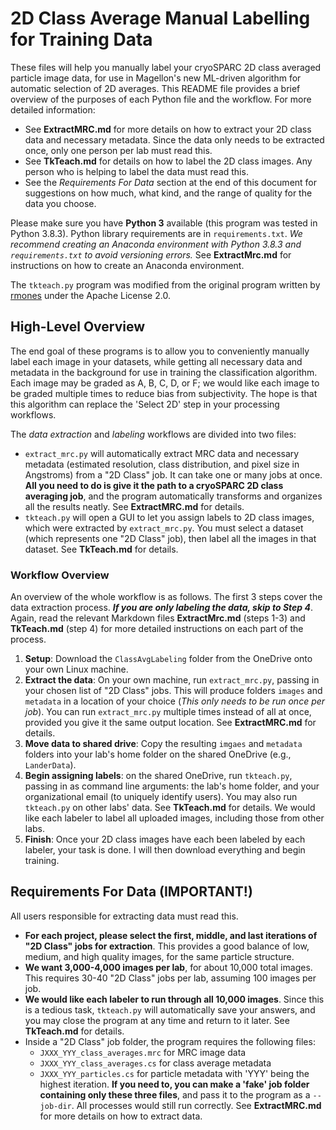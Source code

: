 # 2D Class Average Manual Labelling for Training Data

These files will help you manually label your cryoSPARC 2D class averaged particle image data, for use in Magellon's new ML-driven algorithm for automatic selection of 2D averages. This README file provides a brief overview of the purposes of each Python file and the workflow. For more detailed information:

- See **ExtractMRC.md** for more details on how to extract your 2D class data and necessary metadata. Since the data only needs to be extracted once, only one person per lab must read this.
- See **TkTeach.md** for details on how to label the 2D class images. Any person who is helping to label the data must read this.
- See the *Requirements For Data* section at the end of this document for suggestions on how much, what kind, and the range of quality for the data you choose.

Please make sure you have **Python 3** available (this program was tested in Python 3.8.3). Python library requirements are in `requirements.txt`. *We recommend creating an Anaconda environment with Python 3.8.3 and `requirements.txt` to avoid versioning errors.* See **ExtractMrc.md** for instructions on how to create an Anaconda environment.

The `tkteach.py` program was modified from the original program written by [rmones](https://github.com/rmones/tkteach) under the Apache License 2.0.

## High-Level Overview

The end goal of these programs is to allow you to conveniently manually label each image in your datasets, while getting all necessary data and metadata in the background for use in training the classification algorithm. Each image may be graded as A, B, C, D, or F; we would like each image to be graded multiple times to reduce bias from subjectivity. The hope is that this algorithm can replace the 'Select 2D' step in your processing workflows. 

The *data extraction* and *labeling* workflows are divided into two files:

- `extract_mrc.py` will automatically extract MRC data and necessary metadata (estimated resolution, class distribution, and pixel size in Angstroms) from a "2D Class" job. It can take one or many jobs at once. **All you need to do is give it the path to a cryoSPARC 2D class averaging job**, and the program automatically transforms and organizes all the results neatly. See **ExtractMRC.md** for details.
-  `tkteach.py` will open a GUI to let you assign labels to 2D class images, which were extracted by `extract_mrc.py`. You must select a dataset (which represents one "2D Class" job), then label all the images in that dataset. See **TkTeach.md** for details.


### Workflow Overview

An overview of the whole workflow is as follows. The first 3 steps cover the data extraction process. ***If you are only labeling the data, skip to Step 4***. Again, read the relevant Markdown files **ExtractMrc.md** (steps 1-3) and **TkTeach.md** (step 4) for more detailed instructions on each part of the process.

1. **Setup**: Download the `ClassAvgLabeling` folder from the OneDrive onto your own Linux machine.
2. **Extract the data**: On your own machine, run `extract_mrc.py`, passing in your chosen list of "2D Class" jobs. This will produce folders `images` and `metadata` in a location of your choice (*This only needs to be run once per job*). You can run `extract_mrc.py` multiple times instead of all at once, provided you give it the same output location. See **ExtractMRC.md** for details.
3. **Move data to shared drive**: Copy the resulting `imgaes` and `metadata` folders into your lab's home folder on the shared OneDrive (e.g., `LanderData`).
4. **Begin assigning labels**: on the shared OneDrive, run `tkteach.py`, passing in as command line arguments: the lab's home folder, and your organizational email (to uniquely identify users). You may also run `tkteach.py` on other labs' data. See **TkTeach.md** for details. We would like each labeler to label all uploaded images, including those from other labs.
5. **Finish**: Once your 2D class images have each been labeled by each labeler, your task is done. I will then download everything and begin training. 

## Requirements For Data (IMPORTANT!)

All users responsible for extracting data must read this.

- **For each project, please select the first, middle, and last iterations of "2D Class" jobs for extraction**. This provides a good balance of low, medium, and high quality images, for the same particle structure.
- **We want 3,000-4,000 images per lab**, for about 10,000 total images. This requires 30-40 "2D Class" jobs per lab, assuming 100 images per job. 
- **We would like each labeler to run through all 10,000 images**. Since this is a tedious task, `tkteach.py` will automatically save your answers, and you may close the program at any time and return to it later. See **TkTeach.md** for details.
- Inside a "2D Class" job folder, the program requires the following files:
     - `JXXX_YYY_class_averages.mrc` for MRC image data
     - `JXXX_YYY_class_averages.cs` for class average metadata
     - `JXXX_YYY_particles.cs` for particle metadata
    with 'YYY' being the highest iteration. **If you need to, you can make a 'fake' job folder containing only these three files**, and pass it to the program as a `--job-dir`. All processes would still run correctly. See **ExtractMRC.md** for more details on how to extract data.

